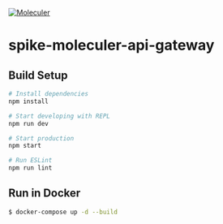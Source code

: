 [![Moleculer](https://img.shields.io/badge/Powered%20by-Moleculer-green.svg?colorB=0e83cd)](https://moleculer.services)

# spike-moleculer-api-gateway

## Build Setup

``` bash
# Install dependencies
npm install

# Start developing with REPL
npm run dev

# Start production
npm start

# Run ESLint
npm run lint
```

## Run in Docker

```bash
$ docker-compose up -d --build
```
